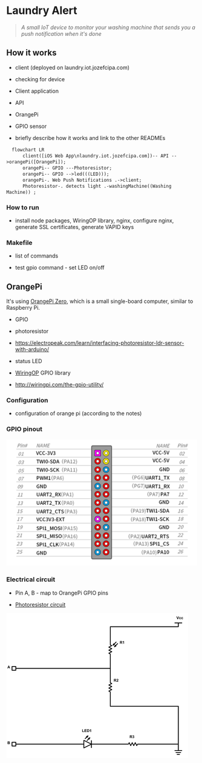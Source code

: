 # Laundry Alert

> _A small IoT device to monitor your washing machine that sends you a push notification when it's done_

## How it works
  - client (deployed on laundry.iot.jozefcipa.com)
  - checking for device

- Client application

- API

- OrangePi

- GPIO sensor

- briefly describe how it works and link to the other READMEs

```mermaid
  flowchart LR
      client([iOS Web App\nlaundry.iot.jozefcipa.com])-- API -->orangePi([OrangePi]);
      orangePi-- GPIO ---Photoresistor;
      orangePi-- GPIO -->led(((LED)));
      orangePi-. Web Push Notifications .->client;
      Photoresistor-. detects light .-washingMachine((Washing Machine)) ;
```

### How to run
- install node packages, WiringOP library, nginx, configure nginx, generate SSL certificates, generate VAPID keys

### Makefile
- list of commands

- test gpio command - set LED on/off

## OrangePi
It's using [OrangePi Zero](http://www.orangepi.org/html/hardWare/computerAndMicrocontrollers/details/Orange-Pi-Zero.html
), which is a small single-board computer, similar to Raspberry Pi.

  - GPIO
  - photoresistor
  - https://electropeak.com/learn/interfacing-photoresistor-ldr-sensor-with-arduino/
  - status LED
  
  - [WiringOP](https://github.com/orangepi-xunlong/wiringOP) GPIO library
  - http://wiringpi.com/the-gpio-utility/


### Configuration
- configuration of orange pi (according to the notes)

### GPIO pinout
![GPIO Pinout](./assets//gpio.png)

### Electrical circuit

- Pin A, B - map to OrangePi GPIO pins

- [Photoresistor circuit](https://electropeak.com/learn/interfacing-photoresistor-ldr-sensor-with-arduino/)

![Diagram](./assets//diagram.png)
